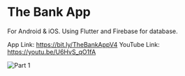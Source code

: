 # The Bank App

For Android & iOS.
Using Flutter and Firebase for database.

App Link: https://bit.ly/TheBankAppV4
YouTube Link: https://youtu.be/U6HvS_qO1fA

![Part 1](https://user-images.githubusercontent.com/72062416/121992281-f43c3980-cdbe-11eb-8cd9-b83509203994.jpeg)
